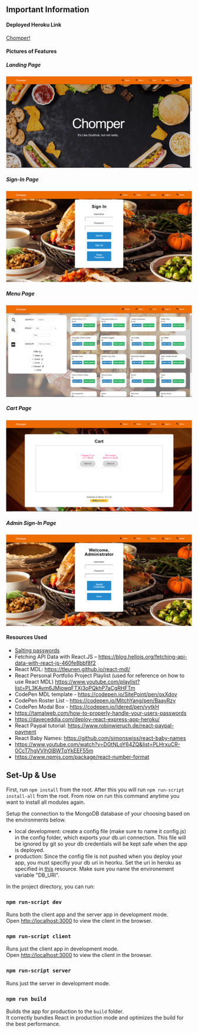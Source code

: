 ## Important Information
#### Deployed Heroku Link
[Chomper!](https://chomperapp.herokuapp.com/)

#### Pictures of Features
##### Landing Page
![LandingPage](ChomperLandingPage.png)
##### Sign-In Page
![SignInPage](ChomperSign-InPage.png)
##### Menu Page
![MenuPage](ChomperMenuPage.png)
##### Cart Page
![CartPage](ChomperCartPage.png)
##### Admin Sign-In Page
![AdminSignInPage](ChomperAdminSign-InPage.png)

#### Resources Used
- [Salting passwords](https://ciphertrick.com/salt-hash-passwords-using-nodejs-crypto/)
- Fetching API Data with React.JS – 
  https://blog.hellojs.org/fetching-api-data-with-react-js-460fe8bbf8f2
- React MDL: https://tleunen.github.io/react-mdl/
- React Personal Portfolio Project Playlist (used for reference on how to use React MDL) https://www.youtube.com/playlist?list=PL3KAvm6JMiowqFTXj3oPQkhP7aCgRHFTm
- CodePen MDL template -  https://codepen.io/SitePoint/pen/oxXdov
- CodePen Roster List - https://codepen.io/MitchYang/pen/BaayRzy
- CodePen Modal Box - https://codepen.io/Idered/pen/vytkH
- https://tamalweb.com/how-to-properly-handle-your-users-passwords
- https://daveceddia.com/deploy-react-express-app-heroku/
- React Paypal tutorial: https://www.robinwieruch.de/react-paypal-payment                          	   
- React Baby Names: https://github.com/simonswiss/react-baby-names
- https://www.youtube.com/watch?v=DGtNLoY64ZQ&list=PLHrxuCR-0CcT7hgVVlh0lBWTqYkEEF55m
- https://www.npmjs.com/package/react-number-format



## Set-Up & Use
First, run `npm install` from the root. After this you will run `npm run-script install-all` from the root. From now on run this command anytime you want to install all modules again.

Setup the connection to the MongoDB database of your choosing based on the environments below.
- local development: create a config file (make sure to name it config.js) in the config folder, which exports your db.uri connection. This file will be ignored by git so your db credentials will be kept safe when the app is deployed.
- production: Since the config file is not pushed when you deploy your app, you must specifiy your db uri in heorku. Set the uri in heroku as specified in [this](https://devcenter.heroku.com/articles/config-vars) resource. Make sure you name the environement variable "DB_URI".


In the project directory, you can run:

### `npm run-script dev`

Runs both the client app and the server app in development mode.<br>
Open [http://localhost:3000](http://localhost:3000) to view the client in the browser.

### `npm run-script client`

Runs just the client app in development mode.<br>
Open [http://localhost:3000](http://localhost:3000) to view the client in the browser.


### `npm run-script server`

Runs just the server in development mode.<br>


### `npm run build`

Builds the app for production to the `build` folder.<br>
It correctly bundles React in production mode and optimizes the build for the best performance.

